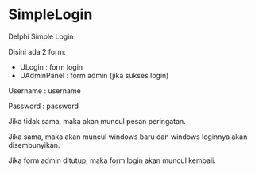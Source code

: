 # SimpleLogin
Delphi Simple Login

Disini ada 2 form:
- ULogin : form login
- UAdminPanel : form admin (jika sukses login)

Username : username

Password : password

Jika tidak sama, maka akan muncul pesan peringatan.

Jika sama, maka akan muncul windows baru dan windows loginnya akan disembunyikan.


Jika form admin ditutup, maka form login akan muncul kembali.
